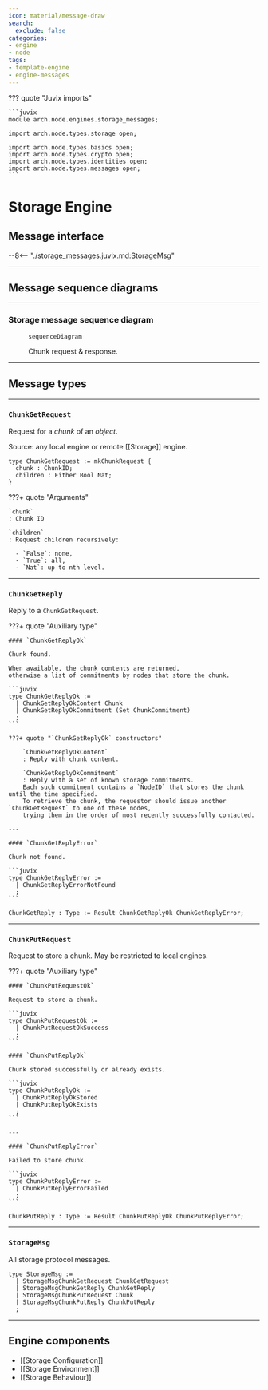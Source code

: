```yaml
---
icon: material/message-draw
search:
  exclude: false
categories:
- engine
- node
tags:
- template-engine
- engine-messages
---
```


??? quote "Juvix imports"

    ```juvix
    module arch.node.engines.storage_messages;

    import arch.node.types.storage open;

    import arch.node.types.basics open;
    import arch.node.types.crypto open;
    import arch.node.types.identities open;
    import arch.node.types.messages open;
    ```

# Storage Engine

## Message interface

--8<-- "./storage_messages.juvix.md:StorageMsg"

---

## Message sequence diagrams

---

### Storage message sequence diagram

<!-- --8<-- [start:message-sequence-diagram] -->
<figure markdown="span">

```mermaid
sequenceDiagram
```

<figcaption markdown="span">
Chunk request & response.
</figcaption>
</figure>
<!-- --8<-- [end:message-sequence-diagram] -->

---

## Message types

---

### `ChunkGetRequest`

Request for a *chunk* of an *object*.

Source: any local engine or remote [[Storage]] engine.

```juvix
type ChunkGetRequest := mkChunkRequest {
  chunk : ChunkID;
  children : Either Bool Nat;
}
```

???+ quote "Arguments"

    `chunk`
    : Chunk ID

    `children`
    : Request children recursively:

      - `False`: none,
      - `True`: all,
      - `Nat`: up to nth level.

---

### `ChunkGetReply`

Reply to a `ChunkGetRequest`.

???+ quote "Auxiliary type"

    #### `ChunkGetReplyOk`

    Chunk found.

    When available, the chunk contents are returned,
    otherwise a list of commitments by nodes that store the chunk.

    ```juvix
    type ChunkGetReplyOk :=
      | ChunkGetReplyOkContent Chunk
      | ChunkGetReplyOkCommitment (Set ChunkCommitment)
      ;
    ```

    ???+ quote "`ChunkGetReplyOk` constructors"

        `ChunkGetReplyOkContent`
        : Reply with chunk content.

        `ChunkGetReplyOkCommitment`
        : Reply with a set of known storage commitments.
        Each such commitment contains a `NodeID` that stores the chunk until the time specified.
        To retrieve the chunk, the requestor should issue another `ChunkGetRequest` to one of these nodes,
        trying them in the order of most recently successfully contacted.

    ---

    #### `ChunkGetReplyError`

    Chunk not found.

    ```juvix
    type ChunkGetReplyError :=
      | ChunkGetReplyErrorNotFound
      ;
    ```

```juvix
ChunkGetReply : Type := Result ChunkGetReplyOk ChunkGetReplyError;
```

---

### `ChunkPutRequest`

Request to store a chunk. May be restricted to local engines.

???+ quote "Auxiliary type"

    #### `ChunkPutRequestOk`

    Request to store a chunk.

    ```juvix
    type ChunkPutRequestOk :=
      | ChunkPutRequestOkSuccess
      ;
    ```

    #### `ChunkPutReplyOk`

    Chunk stored successfully or already exists.

    ```juvix
    type ChunkPutReplyOk :=
      | ChunkPutReplyOkStored
      | ChunkPutReplyOkExists
      ;
    ```

    ---

    #### `ChunkPutReplyError`

    Failed to store chunk.

    ```juvix
    type ChunkPutReplyError :=
      | ChunkPutReplyErrorFailed
      ;
    ```

```juvix
ChunkPutReply : Type := Result ChunkPutReplyOk ChunkPutReplyError;
```

---

### `StorageMsg`

All storage protocol messages.

<!-- --8<-- [start:StorageMsg] -->
```juvix
type StorageMsg :=
  | StorageMsgChunkGetRequest ChunkGetRequest
  | StorageMsgChunkGetReply ChunkGetReply
  | StorageMsgChunkPutRequest Chunk
  | StorageMsgChunkPutReply ChunkPutReply
  ;
```
<!-- --8<-- [end:StorageMsg] -->

---

## Engine components

- [[Storage Configuration]]
- [[Storage Environment]]
- [[Storage Behaviour]]

